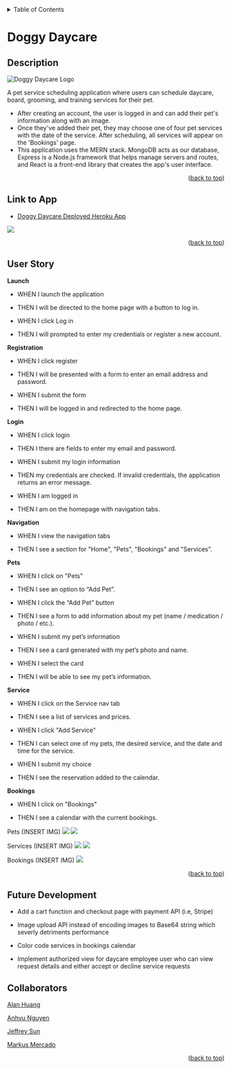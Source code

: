 <div id="top"></div>

<!-- TABLE OF CONTENTS -->
<details>
  <summary>Table of Contents</summary>
  <ol>
    <li><a href="#description">Description</a></li>
    <li><a href="#link-to-the-app">Link to App</a></li>
    <li><a href="#user-story">User Story</a></li>
    <li><a href="#future-development">Future Development</a></li>
    <li><a href="#collaborators">Collaborators</a></li>
  </ol>
</details>

# Doggy Daycare


## Description

![Doggy Daycare Logo](./images/logo.png "Doggy Daycare Logo") 

A pet service scheduling application where users can schedule daycare, board, grooming, and training services for their pet.

* After creating an account, the user is logged in and can add their pet's information along with an image. 
* Once they've added their pet, they may choose one of four pet services with the date of the service. After scheduling, all services will appear on the 'Bookings' page. 
* This application uses the MERN stack. MongoDB acts as our database, Express is a Node.js framework that helps manage servers and routes, and React is a front-end library that creates the app's user interface.

<p align="right">(<a href="#top">back to top</a>)</p>


## Link to App

* [Doggy Daycare Deployed Heroku App](https://lit-everglades-07230.herokuapp.com/services)

![](./client/src/assets/pup.png)

<p align="right">(<a href="#top">back to top</a>)</p>


## User Story

**Launch**

* WHEN I launch the application 

* THEN I will be directed to the home page with a button to log in.

* WHEN I click Log in

* THEN I will prompted to enter my credentials or register a new account.


**Registration**
* WHEN I click register

* THEN I will be presented with a form to enter an email address and password.

* WHEN I submit the form

* THEN I will be logged in and redirected to the home page.

**Login**

* WHEN I click login 

* THEN I there are fields to enter my email and password.

* WHEN I submit my login information

* THEN my credentials are checked. If invalid credentials, the application returns an error message.

* WHEN I am logged in 

* THEN I am on the homepage with navigation tabs.

**Navigation**

* WHEN I view the navigation tabs 

* THEN I see a section for "Home", "Pets", "Bookings" and "Services".

**Pets**

* WHEN I click on "Pets" 

* THEN I see an option to “Add Pet”.

* WHEN I click the “Add Pet” button

* THEN I see a form to add information about my pet (name / medication / photo / etc.).

* WHEN I submit my pet’s information

* THEN I see a card generated with my pet’s photo and name.

* WHEN I select the card

* THEN I will be able to see my pet’s information.

**Service**

* WHEN I click on the Service nav tab

* THEN I see a list of services and prices.

* WHEN I click "Add Service"

* THEN I can select one of my pets, the desired service, and the date and time for the service.

* WHEN I submit my choice

* THEN I see the reservation added to the calendar.

**Bookings**

* WHEN I click on "Bookings"

* THEN I see a calendar with the current bookings.

Pets (INSERT IMG)
![](./client/src/assets/pets.png)
![](./client/src/assets/add-pet.png)

Services (INSERT IMG)
![](./client/src/assets/services.png)
![](./client/src/assets/service-modal.png)

Bookings (INSERT IMG)
![](./client/src/assets/bookings.png)

<p align="right">(<a href="#top">back to top</a>)</p>

## Future Development

* Add a cart function and checkout page with payment API (i.e, Stripe)

* Image upload API instead of encoding images to Base64 string which severly detriments performance

* Color code services in bookings calendar

* Implement authorized view for daycare employee user who can view request details and either accept or decline service requests


## Collaborators
[Alan Huang](https://github.com/ahuang23)

[Anhvu Nguyen](https://github.com/IamIncognito123)

[Jeffrey Sun](https://github.com/jffsun)

[Markus Mercado](https://github.com/markkoos)

<p align="right">(<a href="#top">back to top</a>)</p>
